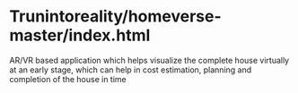 # Trunintoreality/homeverse-master/index.html
AR/VR based application which helps visualize the complete house virtually at an early stage, which can help in cost estimation, planning and completion of the house in time
